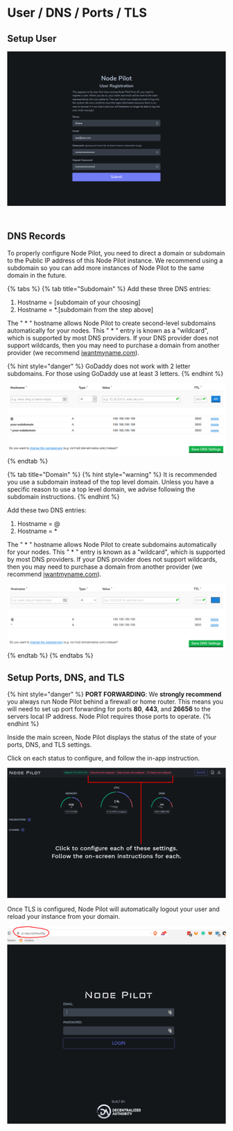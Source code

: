 # User / DNS / Ports / TLS

## Setup User

![](<../../.gitbook/assets/image (3).png>)

\
DNS Records
-----------

To properly configure Node Pilot, you need to direct a domain or subdomain to the Public IP address of this Node Pilot instance. We recommend using a subdomain so you can add more instances of Node Pilot to the same domain in the future.

{% tabs %}
{% tab title="Subdomain" %}
Add these three DNS entries:

1. Hostname = \[subdomain of your choosing]
2. Hostname = \*.\[subdomain from the step above]

The " \* " hostname allows Node Pilot to create second-level subdomains automatically for your nodes. This " \* " entry is known as a "wildcard", which is supported by most DNS providers. If your DNS provider does not support wildcards, then you may need to purchase a domain from another provider (we recommend [iwantmyname.com](https://iwantmyname.com/)).

{% hint style="danger" %}
GoDaddy does not work with 2 letter subdomains. For those using GoDaddy use at least 3 letters.
{% endhint %}

![Example of DNS settings](<../../.gitbook/assets/image (71).png>)
{% endtab %}

{% tab title="Domain" %}
{% hint style="warning" %}
It is recommended you use a subdomain instead of the top level domain. Unless you have a specific reason to use a top level domain, we advise following the subdomain instructions.
{% endhint %}

Add these two DNS entries:

1. Hostname = @
2. Hostname = \*

The " \* " hostname allows Node Pilot to create subdomains automatically for your nodes. This " \* " entry is known as a "wildcard", which is supported by most DNS providers. If your DNS provider does not support wildcards, then you may need to purchase a domain from another provider (we recommend [iwantmyname.com](https://iwantmyname.com/)).

![Example of DNS settings.](<../../.gitbook/assets/image (25).png>)
{% endtab %}
{% endtabs %}

## Setup Ports, DNS, and TLS

{% hint style="danger" %}
**PORT FORWARDING**: We **strongly recommend** you always run Node Pilot behind a firewall or home router. This means you will need to set up port forwarding for ports **80**, **443**, and **26656** to the servers local IP address. Node Pilot requires those ports to operate.
{% endhint %}

Inside the main screen, Node Pilot displays the status of the state of your ports, DNS, and TLS settings.

Click on each status to configure, and follow the in-app instruction.

![](<../../.gitbook/assets/Main Public Click to configure.png>)

Once TLS is configured, Node Pilot will automatically logout your user and reload your instance from your domain.

![](<../../.gitbook/assets/image (50).png>)

